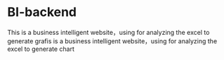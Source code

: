 # BI-backend
This is a business intelligent website，using for analyzing the excel to generate grafis is a business intelligent website，using for analyzing the excel to generate chart
